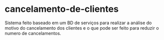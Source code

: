 # cancelamento-de-clientes
Sistema feito baseado em um BD de serviços para realizar a análise do motivo do cancelamento dos clientes e o que pode ser feito para reduzir o numero de cancelamentos.
